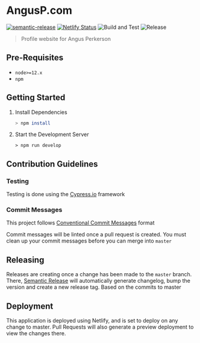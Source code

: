 # AngusP.com

[![semantic-release](https://img.shields.io/badge/%20%20%F0%9F%93%A6%F0%9F%9A%80-semantic--release-e10079.svg)](https://github.com/semantic-release/semantic-release)
[![Netlify Status](https://api.netlify.com/api/v1/badges/fba18a54-1803-4f09-bf26-3f0e3b3375ec/deploy-status)](https://app.netlify.com/sites/serene-ride-008670/deploys)
![Build and Test](https://github.com/anguspiv/www.angusp.com/workflows/Build%20and%20Test/badge.svg?branch=master)
![Release](https://github.com/anguspiv/www.angusp.com/workflows/Release/badge.svg?branch=master)

> Profile website for Angus Perkerson

## Pre-Requisites

- `node>=12.x`
- `npm`

## Getting Started

1. Install Dependencies

   ```bash
   > npm install
   ```

2. Start the Development Server

   ```
   > npm run develop
   ```

## Contribution Guidelines

### Testing

Testing is done using the [Cypress.io](https://cypress.io) framework

### Commit Messages

This project follows [Conventional Commit Messages](https://www.conventionalcommits.org/) format

Commit messages will be linted once a pull request is created. You must clean up your commit messages before you can merge into `master`

## Releasing

Releases are creating once a change has been made to the `master` branch. There, [Semantic Release](https://semantic-release.gitbook.io/semantic-release/) will automatically generate changelog, bump the version and create a new release tag. Based on the commits to master

## Deployment

This application is deployed using Netlify, and is set to deploy on any change to master. Pull Requests will also generate a preview deployment to view the changes there.
